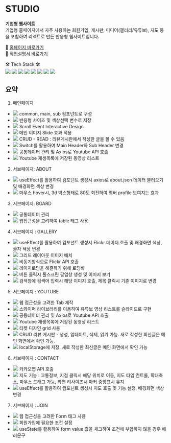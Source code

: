 # STUDIO

**기업형 웹사이트** <br>
기업형 홈페이지에서 자주 사용하는 회원가입, 게시판, 미디어(갤러리/유튜브), 지도 등을 포함하여 리액트로 만든 반응형 웹사이트입니다.


📍 [홈페이지 바로가기](https://r14minji.github.io/react-pf-studio/)
<br>
📝 [작업설명서 바로가기](https://drive.google.com/file/d/1n8N-XB3jE4FmKFGnirRLu3nKX_FdAUZD/view?usp=sharing)

🛠 Tech Stack 🛠
<br>
<img src="https://img.shields.io/badge/JavaScript-F7DF1E?style=flat-square&logo=JavaScript&logoColor=white"/>
<img src="https://img.shields.io/badge/React-61DAFB?style=flat-square&logo=React&logoColor=white"/>
<img src="https://img.shields.io/badge/React Hooks-61DAFB?style=flat-square&logo=React&logoColor=white"/>
<img src="https://img.shields.io/badge/React Router-CA4245?style=flat-square&logo=ReactRouter&logoColor=white"/>
<img src="https://img.shields.io/badge/Redux-764ABC?style=flat-square&logo=Redux&logoColor=white"/>
<img src="https://img.shields.io/badge/Sass-CC6699?style=flat-square&logo=Sass&logoColor=white"/>
<img src="https://img.shields.io/badge/HTML5-E34F26?style=flat-square&logo=HTML5&logoColor=white"/>
<img src="https://img.shields.io/badge/CSS3-1572B6?style=flat-square&logo=CSS3&logoColor=white"/>


## 요약
1. 메인페이지
- <img src="https://img.shields.io/badge/React-dddddd?style=flat-square&logo=React&logoColor=white"/> common, main, sub 컴포넌트로 구성
- <img src="https://img.shields.io/badge/Sass-dddddd?style=flat-square&logo=Sass&logoColor=white"/> 반응형 사이즈 및 색상선택 변수로 저장 
- <img src="https://img.shields.io/badge/JavaScript-dddddd?style=flat-square&logo=JavaScript&logoColor=white"/> Scroll Event Interactive Design
- <img src="https://img.shields.io/badge/JavaScript-dddddd?style=flat-square&logo=JavaScript&logoColor=white"/> 메인 이미지 Slide 효과 적용
- <img src="https://img.shields.io/badge/JavaScript-dddddd?style=flat-square&logo=JavaScript&logoColor=white"/> CRUD - READ : 리뷰게시판에서 작성한 글을 볼 수 있음
- <img src="https://img.shields.io/badge/React Router-dddddd?style=flat-square&logo=ReactRouter&logoColor=white"/> Switch를 활용하여 Main Header와 Sub Header 변경
- <img src="https://img.shields.io/badge/Redux-dddddd?style=flat-square&logo=Redux&logoColor=white"/> 공통데이터 관리 및 Axios로 Youtube API 호출
- <img src="https://img.shields.io/badge/YouTube API-dddddd?style=flat-square&logo=YouTube&logoColor=white"/> Youtube 재생목록에 저장된 동영상 리스트

2. 서브페이지: ABOUT
- <img src="https://img.shields.io/badge/React Hooks-dddddd?style=flat-square&logo=React&logoColor=white"/> useEffect를 활용하여 컴포넌트 생성시 axios로 about.json 데이터 불러오기 및 배경화면 색상 변경
- <img src="https://img.shields.io/badge/CSS3-dddddd?style=flat-square&logo=CSS3&logoColor=white"/> 마우스 hover시, 3d 박스형태로 80도 회전하여 멤버 profile 보여지는 효과

3. 서브페이지: BOARD
- <img src="https://img.shields.io/badge/Redux-dddddd?style=flat-square&logo=Redux&logoColor=white"/> 공통데이터 관리
- <img src="https://img.shields.io/badge/HTML5-dddddd?style=flat-square&logo=HTML5&logoColor=white"/></a> 웹접근성을 고려하여 table 태그 사용

4. 서브페이지 : GALLERY
- <img src="https://img.shields.io/badge/React Hooks-dddddd?style=flat-square&logo=React&logoColor=white"/> useEffect를 활용하여 컴포넌트 생성시 Flickr 데이터 호출 및 배경화면 색상, 글자 색상 변경
- <img src="https://img.shields.io/badge/Masonry-dddddd?style=flat-square&logoColor=white"/> 그리드 레이아웃 이미지 배치
- <img src="https://img.shields.io/badge/Flickr-dddddd?style=flat-square&logo=Flickr&logoColor=white"/> 비동기방식으로 Flickr API 호출
- <img src="https://img.shields.io/badge/JavaScript-dddddd?style=flat-square&logo=JavaScript&logoColor=white"/> 레이지로딩을 해결하기 위해 로딩바
- <img src="https://img.shields.io/badge/React Hooks-dddddd?style=flat-square&logo=React&logoColor=white"/> 버튼 클릭시 풀스크린 팝업창 생성 및 이미지 보기
- <img src="https://img.shields.io/badge/JavaScript-dddddd?style=flat-square&logo=JavaScript&logoColor=white"/> 검색창에 검색어 입력시 해당 이미지 호출, 제목 클릭시 기존 이미지로 변경

5. 서브페이지 : YOUTUBE
- <img src="https://img.shields.io/badge/HTML5-dddddd?style=flat-square&logo=HTML5&logoColor=white"/></a> 웹 접근성을 고려한 Tab 제작
- <img src="https://img.shields.io/badge/Swiper-dddddd?style=flat-square&logo=Swiper&logoColor=white"/> 스와이퍼 라이브러리를 이용하여 유튜브 영상 리스트를 슬라이드로 구현
- <img src="https://img.shields.io/badge/Redux-dddddd?style=flat-square&logo=Redux&logoColor=white"/> 공통데이터 관리 및 Axios로 Youtube API 호출
- <img src="https://img.shields.io/badge/YouTube API-dddddd?style=flat-square&logo=YouTube&logoColor=white"/> Youtube 재생목록에 저장된 동영상 리스트
- <img src="https://img.shields.io/badge/CSS3-dddddd?style=flat-square&logo=CSS3&logoColor=white"/> 티켓 디자인 grid 사용
- <img src="https://img.shields.io/badge/JavaScript-dddddd?style=flat-square&logo=JavaScript&logoColor=white"/> CRUD 리뷰 게시판 - 생성, 업데이트, 삭제, 읽기 가능. 새로 작성한 최신글은 메인 화면에서 확인 가능. 
- <img src="https://img.shields.io/badge/JavaScript-dddddd?style=flat-square&logo=JavaScript&logoColor=white"/> localStorage에 저장. 새로 작성한 최신글은 메인 화면에서 확인 가능

6. 서브페이지 : CONTACT
- <img src="https://img.shields.io/badge/Kakao API-dddddd?style=flat-square&logo=Kakao&logoColor=white"/> 카카오맵 API 호출
- <img src="https://img.shields.io/badge/JavaScript-dddddd?style=flat-square&logo=JavaScript&logoColor=white"/> 지도 기능 : 교통정보, 지점 클릭시 해당 위치로 이동, 지도 타입 컨트롤, 확대축소, 마우스 드래그 가능, 화면 리사이즈시 마커 중앙표시 유지 
- <img src="https://img.shields.io/badge/React Hooks-dddddd?style=flat-square&logo=React&logoColor=white"/> useEffect를 활용하여 컴포넌트 생성시 지도 호출 및 기능 설정, 배경화면 색상 변경

7. 서브페이지 : JOIN
- <img src="https://img.shields.io/badge/HTML5-dddddd?style=flat-square&logo=HTML5&logoColor=white"/></a> 웹 접근성을 고려한 Form 태그 사용
- <img src="https://img.shields.io/badge/JavaScript-dddddd?style=flat-square&logo=JavaScript&logoColor=white"/> 회원가입에 필요한 조건 설정
- <img src="https://img.shields.io/badge/React Hooks-dddddd?style=flat-square&logo=React&logoColor=white"/> useState를 활용하여 form value 값을 체크하여 조건에 부합하지 않을 경우 에러문구 
